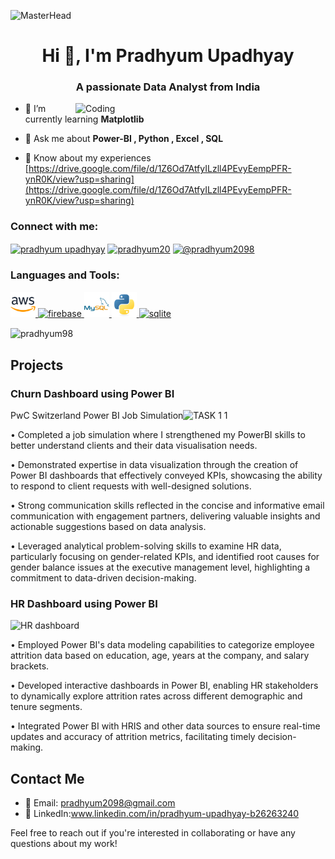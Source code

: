 ![MasterHead](https://i.postimg.cc/HnBrzhrG/Untitled-design.png)
<h1 align="center">Hi 👋, I'm Pradhyum Upadhyay</h1>
<h3 align="center">A passionate Data Analyst from India</h3>
<img align="right" alt="Coding" width="400" src="https://cdni.iconscout.com/illustration/premium/thumb/contented-man-typing-on-laptop-8924335-7299818.png">

- 🌱 I’m currently learning **Matplotlib**

- 💬 Ask me about **Power-BI , Python , Excel , SQL**

- 📄 Know about my experiences [https://drive.google.com/file/d/1Z6Od7AtfyILzll4PEvyEempPFR-ynR0K/view?usp=sharing](https://drive.google.com/file/d/1Z6Od7AtfyILzll4PEvyEempPFR-ynR0K/view?usp=sharing)

<h3 align="left">Connect with me:</h3>
<p align="left">
<a href="https://linkedin.com/in/pradhyum upadhyay" target="blank"><img align="center" src="https://raw.githubusercontent.com/rahuldkjain/github-profile-readme-generator/master/src/images/icons/Social/linked-in-alt.svg" alt="pradhyum upadhyay" height="30" width="40" /></a>
<a href="https://instagram.com/pradhyum20" target="blank"><img align="center" src="https://raw.githubusercontent.com/rahuldkjain/github-profile-readme-generator/master/src/images/icons/Social/instagram.svg" alt="pradhyum20" height="30" width="40" /></a>
<a href="https://www.hackerrank.com/@pradhyum2098" target="blank">      <img align="center" src="https://raw.githubusercontent.com/rahuldkjain/github-profile-readme-generator/master/src/images/icons/Social/hackerrank.svg" alt="@pradhyum2098" height="30" width="40" /></a>
</p>

<h3 align="left">Languages and Tools:</h3>
<p align="left"> <a href="https://aws.amazon.com" target="_blank" rel="noreferrer"> <img src="https://raw.githubusercontent.com/devicons/devicon/master/icons/amazonwebservices/amazonwebservices-original-wordmark.svg" alt="aws" width="40" height="40"/> </a> <a href="https://firebase.google.com/" target="_blank" rel="noreferrer"> <img src="https://www.vectorlogo.zone/logos/firebase/firebase-icon.svg" alt="firebase" width="40" height="40"/> </a> <a href="https://www.mysql.com/" target="_blank" rel="noreferrer"> <img src="https://raw.githubusercontent.com/devicons/devicon/master/icons/mysql/mysql-original-wordmark.svg" alt="mysql" width="40" height="40"/> </a> <a href="https://www.python.org" target="_blank" rel="noreferrer"> <img src="https://raw.githubusercontent.com/devicons/devicon/master/icons/python/python-original.svg" alt="python" width="40" height="40"/> </a> <a href="https://www.sqlite.org/" target="_blank" rel="noreferrer"> <img src="https://www.vectorlogo.zone/logos/sqlite/sqlite-icon.svg" alt="sqlite" width="40" height="40"/> </a> </p>

<p><img align="center" src="https://github-readme-stats.vercel.app/api/top-langs?username=pradhyum98&show_icons=true&locale=en&layout=compact" alt="pradhyum98" /></p>


## Projects

### Churn Dashboard using Power BI
PwC Switzerland Power BI Job Simulation![TASK 1 1](https://github.com/pradhyum98/Pradhyum98-/assets/73133235/f2b6a483-fa21-49ae-af87-0dd62992a2d5)

•	Completed a job simulation where I strengthened my PowerBI skills to better understand clients and their data visualisation needs.

•	Demonstrated expertise in data visualization through the creation of Power BI dashboards that effectively conveyed KPIs, showcasing the ability to respond to client requests with well-designed solutions.

•	Strong communication skills reflected in the concise and informative email communication with engagement partners, delivering valuable insights and actionable suggestions based on data analysis.

•	Leveraged analytical problem-solving skills to examine HR data, particularly focusing on gender-related KPIs, and identified root causes for gender balance issues at the executive management level, highlighting a commitment to data-driven decision-making.


### HR Dashboard using Power BI
![HR dashboard](https://github.com/pradhyum98/Pradhyum98-/assets/73133235/08202a77-8712-48b7-a49c-b1cd98d22032)

• Employed Power BI's data modeling capabilities to categorize employee attrition data based on education, age, years at the company, and salary brackets.

• Developed interactive dashboards in Power BI, enabling HR stakeholders to dynamically explore attrition rates across different demographic and tenure segments.

• Integrated Power BI with HRIS and other data sources to ensure real-time updates and accuracy of attrition metrics, facilitating timely decision-making.



## Contact Me

- 📧 Email: pradhyum2098@gmail.com
- 💼 LinkedIn:www.linkedin.com/in/pradhyum-upadhyay-b26263240

Feel free to reach out if you're interested in collaborating or have any questions about my work!
